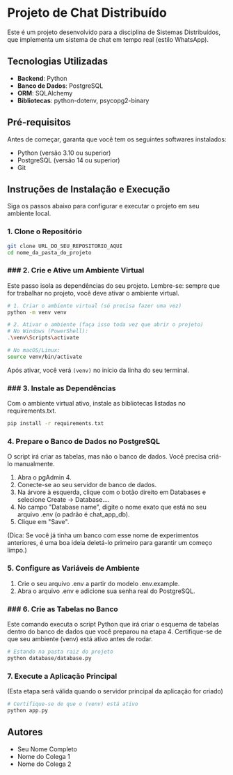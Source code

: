 # Projeto de Chat Distribuído

Este é um projeto desenvolvido para a disciplina de Sistemas Distribuídos, que implementa um sistema de chat em tempo real (estilo WhatsApp).

## Tecnologias Utilizadas

- **Backend**: Python
- **Banco de Dados**: PostgreSQL
- **ORM**: SQLAlchemy
- **Bibliotecas**: python-dotenv, psycopg2-binary

## Pré-requisitos

Antes de começar, garanta que você tem os seguintes softwares instalados:

- Python (versão 3.10 ou superior)
- PostgreSQL (versão 14 ou superior)
- Git

## Instruções de Instalação e Execução

Siga os passos abaixo para configurar e executar o projeto em seu ambiente local.

### 1. Clone o Repositório

```bash
git clone URL_DO_SEU_REPOSITORIO_AQUI
cd nome_da_pasta_do_projeto
```

### ### 2. Crie e Ative um Ambiente Virtual

Este passo isola as dependências do seu projeto. Lembre-se: sempre que for trabalhar no projeto, você deve ativar o ambiente virtual.

```bash
# 1. Criar o ambiente virtual (só precisa fazer uma vez)
python -m venv venv

# 2. Ativar o ambiente (faça isso toda vez que abrir o projeto)
# No Windows (PowerShell):
.\venv\Scripts\activate

# No macOS/Linux:
source venv/bin/activate
```

Após ativar, você verá `(venv)` no início da linha do seu terminal.

### ### 3. Instale as Dependências

Com o ambiente virtual ativo, instale as bibliotecas listadas no requirements.txt.

```bash
pip install -r requirements.txt
```

### 4. Prepare o Banco de Dados no PostgreSQL

O script irá criar as tabelas, mas não o banco de dados. Você precisa criá-lo manualmente.

1. Abra o pgAdmin 4.
2. Conecte-se ao seu servidor de banco de dados.
3. Na árvore à esquerda, clique com o botão direito em Databases e selecione Create -> Database....
4. No campo "Database name", digite o nome exato que está no seu arquivo .env (o padrão é chat_app_db).
5. Clique em "Save".

(Dica: Se você já tinha um banco com esse nome de experimentos anteriores, é uma boa ideia deletá-lo primeiro para garantir um começo limpo.)

### 5. Configure as Variáveis de Ambiente

1. Crie o seu arquivo .env a partir do modelo .env.example.
2. Abra o arquivo .env e adicione sua senha real do PostgreSQL.

### ### 6. Crie as Tabelas no Banco

Este comando executa o script Python que irá criar o esquema de tabelas dentro do banco de dados que você preparou na etapa 4.
Certifique-se de que seu ambiente (venv) está ativo antes de rodar.

```bash
# Estando na pasta raiz do projeto
python database/database.py
```

### 7. Execute a Aplicação Principal

(Esta etapa será válida quando o servidor principal da aplicação for criado)

```bash
# Certifique-se de que o (venv) está ativo
python app.py
```

## Autores

- Seu Nome Completo
- Nome do Colega 1
- Nome do Colega 2